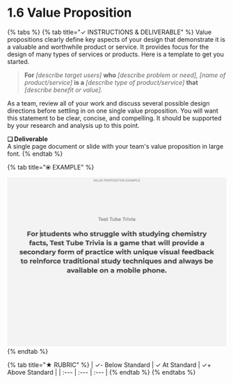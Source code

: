 # 1.6 Value Proposition



{% tabs %}
{% tab title="✓  INSTRUCTIONS & DELIVERABLE" %}
Value propositions clearly define key aspects of your design that demonstrate it is a valuable and worthwhile product or service. It provides focus for the design of many types of services or products. Here is a template to get you started.

> **For** _\[describe target users\]_ **who** _\[describe problem or need\], \[name of product/service\]_ **is a** _\[describe type of product/service\]_ **that** _\[describe benefit or value\]._

As a team, review all of your work and discuss several possible design directions before settling in on one single value proposition. You will want this statement to be clear, concise, and compelling. It should be supported by your research and analysis up to this point.

**❏ Deliverable**  
A single page document or slide with your team's value proposition in large font.
{% endtab %}

{% tab title="⦿ EXAMPLE" %}


![](../../.gitbook/assets/valuepropositionexample2%20%281%29.png)
{% endtab %}

{% tab title="★  RUBRIC" %}
| ✓-  Below Standard | ✓  At Standard | ✓+  Above Standard |
| :--- | :--- | :--- |
{% endtab %}
{% endtabs %}

